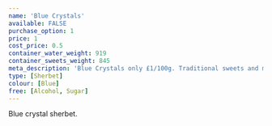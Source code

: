```yaml
---
name: 'Blue Crystals'
available: FALSE
purchase_option: 1
price: 1
cost_price: 0.5
container_water_weight: 919
container_sweets_weight: 845
meta_description: 'Blue Crystals only £1/100g. Traditional sweets and more at Humbugs Confectionery Store. Specialists in satisfying your sweet tooth!'
type: [Sherbet]
colour: [Blue]
free: [Alcohol, Sugar]
---
```

Blue crystal sherbet.